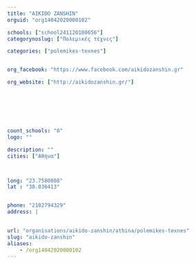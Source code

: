 ```yaml
---
title: "AIKIDO ZANSHIN"
orguid: "org14042020000102"

schools: ["school241120180656"]
categorynoslug: ["Πολεμικές τέχνες"]

categories: ["polemikes-texnes"]


org_facebook: "https://www.facebook.com/aikidozanshin.gr"

org_website: ["http://aikidozanshin.gr/"]







count_schools: "0"
logo: ""

description: ""
cities: ["Αθήνα"]



long: "23.7580808"
lat : "38.036413"


phone: "2102794329"
address: |
    

url: "organisations/aikido-zanshin/athina/polemikes-texnes"
slug: "aikido-zanshin"
aliases:
    - /org14042020000102
---
```



